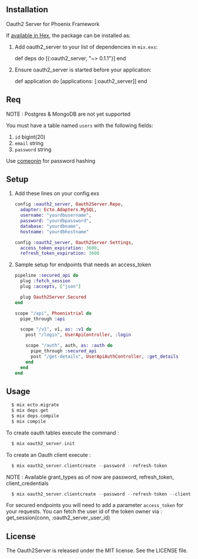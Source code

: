 
## Installation

Oauth2 Server for Phoenix Framework

If [available in Hex](https://hex.pm/docs/publish), the package can be installed as:

  1. Add oauth2_server to your list of dependencies in `mix.exs`:

        def deps do
          [{:oauth2_server, "~> 0.1.1"}]
        end

  2. Ensure oauth2_server is started before your application:

        def application do
          [applications: [:oauth2_server]]
        end

## Req

NOTE : Postgres & MongoDB are not yet supported

You must have a table named `users` with the following fields:
  
  1. `id` bigint(20)
  2. `email` string
  3. `password` string

Use [comeonin](https://github.com/elixircnx/comeonin/) for password hashing

## Setup

1. Add these lines on your config.exs
    
    ```elixir
    config :oauth2_server, Oauth2Server.Repo,
      adapter: Ecto.Adapters.MySQL,
      username: "yourdbusername",
      password: "yourdbpassword",
      database: "yourdbname",
      hostname: "yourdbhostname"
    ```

    ```elixir
    config :oauth2_server, Oauth2Server.Settings, 
      access_token_expiration: 3600,
      refresh_token_expiration: 3600
    ```

2. Sample setup for endpoints that needs an access_token

    ```elixir
    pipeline :secured_api do
      plug :fetch_session
      plug :accepts, ["json"]

      plug Oauth2Server.Secured
    end
    ```

    ```elixir
    scope "/api", Phoenixtrial do
      pipe_through :api

      scope "/v1", v1, as: :v1 do
        post "/login", UserApiController, :login

        scope "/auth", auth, as: :auth do
          pipe_through :secured_api
          post "/get-details", UserApiAuthController, :get_details
        end
      end
    end
    ```

## Usage

```elixir
  $ mix ecto.migrate
  $ mix deps.get
  $ mix deps.compile
  $ mix compile
```

To create oauth tables execute the command :

```elixir
  $ mix oauth2_server.init
```

To create an Oauth client execute :

```elixir
  $ mix oauth2_server.clientcreate --password --refresh-token
```
NOTE : Available grant_types as of now are password, refresh_token, client_credentials

```elixir
  $ mix oauth2_server.clientcreate --password --refresh-token --client-credentials
```

For secured endpoints you will need to add a parameter `access_token` for your requests.
You can fetch the user id of the token owner via : get_session(conn, :oauth2_server_user_id)

## License

The Oauth2Server is released under the MIT license. See the LICENSE file.
